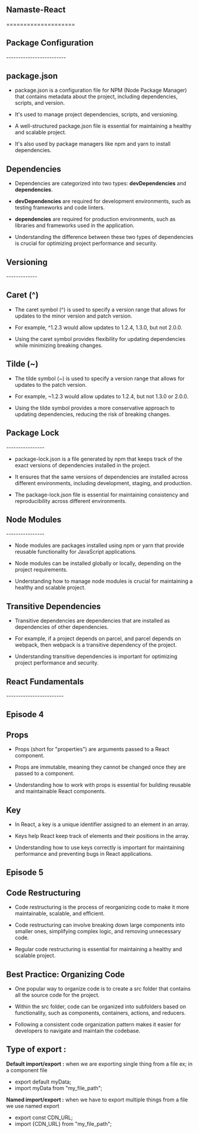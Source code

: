 Namaste-React
-------------

\====================

Package Configuration
---------------------

\-------------------------

package.json
------------

*   package.json is a configuration file for NPM (Node Package Manager) that contains metadata about the project, including dependencies, scripts, and version.
    
*   It's used to manage project dependencies, scripts, and versioning.
    
*   A well-structured package.json file is essential for maintaining a healthy and scalable project.
    
*   It's also used by package managers like npm and yarn to install dependencies.
    

Dependencies
------------

*   Dependencies are categorized into two types: **devDependencies** and **dependencies**.
    
*   **devDependencies** are required for development environments, such as testing frameworks and code linters.
    
*   **dependencies** are required for production environments, such as libraries and frameworks used in the application.
    
*   Understanding the difference between these two types of dependencies is crucial for optimizing project performance and security.
    

Versioning
----------

\-------------

Caret (^)
---------

*   The caret symbol (^) is used to specify a version range that allows for updates to the minor version and patch version.
    
*   For example, ^1.2.3 would allow updates to 1.2.4, 1.3.0, but not 2.0.0.
    
*   Using the caret symbol provides flexibility for updating dependencies while minimizing breaking changes.
    

Tilde (~)
---------

*   The tilde symbol (~) is used to specify a version range that allows for updates to the patch version.
    
*   For example, ~1.2.3 would allow updates to 1.2.4, but not 1.3.0 or 2.0.0.
    
*   Using the tilde symbol provides a more conservative approach to updating dependencies, reducing the risk of breaking changes.
    

Package Lock
------------

\----------------

*   package-lock.json is a file generated by npm that keeps track of the exact versions of dependencies installed in the project.
    
*   It ensures that the same versions of dependencies are installed across different environments, including development, staging, and production.
    
*   The package-lock.json file is essential for maintaining consistency and reproducibility across different environments.
    

Node Modules
------------

\----------------

*   Node modules are packages installed using npm or yarn that provide reusable functionality for JavaScript applications.
    
*   Node modules can be installed globally or locally, depending on the project requirements.
    
*   Understanding how to manage node modules is crucial for maintaining a healthy and scalable project.
    

Transitive Dependencies
-----------------------

*   Transitive dependencies are dependencies that are installed as dependencies of other dependencies.
    
*   For example, if a project depends on parcel, and parcel depends on webpack, then webpack is a transitive dependency of the project.
    
*   Understanding transitive dependencies is important for optimizing project performance and security.
    

React Fundamentals
------------------

\------------------------

<!-- /****
 * Header
 *      - Logo
 *      - Nav items
 * Body
 *      - Search
 *      - RestaurantContsiner
 *      - RestaurantCard
 * Footer
 *      - copyright
 *      - Links
 *      - Address
 *      - Contact
 */-->

Episode 4
---------

Props
-----

*   Props (short for "properties") are arguments passed to a React component.
    
*   Props are immutable, meaning they cannot be changed once they are passed to a component.
    
*   Understanding how to work with props is essential for building reusable and maintainable React components.
    

Key
---

*   In React, a key is a unique identifier assigned to an element in an array.
    
*   Keys help React keep track of elements and their positions in the array.
    
*   Understanding how to use keys correctly is important for maintaining performance and preventing bugs in React applications.
    

Episode 5
---------

Code Restructuring
------------------

*   Code restructuring is the process of reorganizing code to make it more maintainable, scalable, and efficient.
    
*   Code restructuring can involve breaking down large components into smaller ones, simplifying complex logic, and removing unnecessary code.
    
*   Regular code restructuring is essential for maintaining a healthy and scalable project.
    

Best Practice: Organizing Code
------------------------------

*   One popular way to organize code is to create a src folder that contains all the source code for the project.
    
*   Within the src folder, code can be organized into subfolders based on functionality, such as components, containers, actions, and reducers.
    
*   Following a consistent code organization pattern makes it easier for developers to navigate and maintain the codebase.

**Type of export** :
------------------------------
**Default import/export :** when we are exporting single thing from a file ex; in a component file
- export default myData;
- import myData from "my_file_path";


**Named import/export :** when we have to export multiple things from a file
we use named export
- export const CDN_URL;
- import {CDN_URL}  from "my_file_path"; 